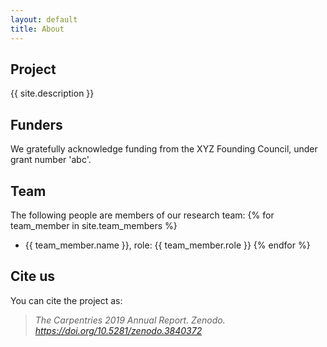 ```yaml
---
layout: default
title: About
---
```


## Project

{{ site.description }}

## Funders

We gratefully acknowledge funding from the XYZ Founding Council, under grant number 'abc'.

## Team

 The following people are members of our research team:
 {% for team_member in site.team_members %}
 - {{ team_member.name }}, role: {{ team_member.role }}
 {% endfor %}

## Cite us

You can cite the project as:

>    *The Carpentries 2019 Annual Report. Zenodo. https://doi.org/10.5281/zenodo.3840372*


